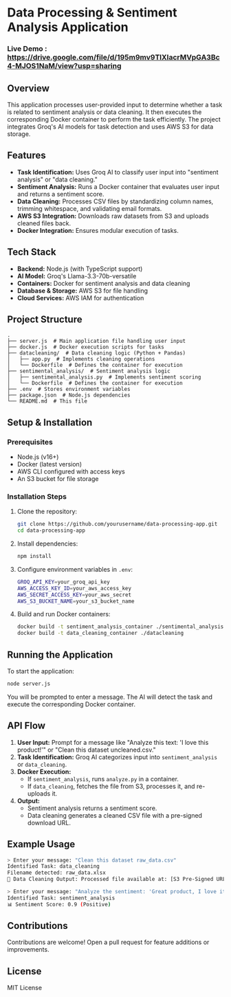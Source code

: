 # Data Processing & Sentiment Analysis Application
### Live Demo : https://drive.google.com/file/d/195m9mv9TlXIacrMVpGA3Bc4-MJOS1NaM/view?usp=sharing 
## Overview
This application processes user-provided input to determine whether a task is related to sentiment analysis or data cleaning. It then executes the corresponding Docker container to perform the task efficiently. The project integrates Groq's AI models for task detection and uses AWS S3 for data storage.

## Features
- **Task Identification:** Uses Groq AI to classify user input into "sentiment analysis" or "data cleaning."
- **Sentiment Analysis:** Runs a Docker container that evaluates user input and returns a sentiment score.
- **Data Cleaning:** Processes CSV files by standardizing column names, trimming whitespace, and validating email formats.
- **AWS S3 Integration:** Downloads raw datasets from S3 and uploads cleaned files back.
- **Docker Integration:** Ensures modular execution of tasks.

## Tech Stack
- **Backend:** Node.js (with TypeScript support)
- **AI Model:** Groq's Llama-3.3-70b-versatile
- **Containers:** Docker for sentiment analysis and data cleaning
- **Database & Storage:** AWS S3 for file handling
- **Cloud Services:** AWS IAM for authentication

## Project Structure
```
.
├── server.js  # Main application file handling user input
├── docker.js  # Docker execution scripts for tasks
├── datacleaning/  # Data cleaning logic (Python + Pandas)
│   ├── app.py  # Implements cleaning operations
│   └── Dockerfile  # Defines the container for execution
├── sentimental_analysis/  # Sentiment analysis logic
│   ├── sentimental_analysis.py  # Implements sentiment scoring
│   └── Dockerfile  # Defines the container for execution
├── .env  # Stores environment variables
├── package.json  # Node.js dependencies
└── README.md  # This file
```

## Setup & Installation
### Prerequisites
- Node.js (v16+)
- Docker (latest version)
- AWS CLI configured with access keys
- An S3 bucket for file storage

### Installation Steps
1. Clone the repository:
   ```sh
   git clone https://github.com/yourusername/data-processing-app.git
   cd data-processing-app
   ```
2. Install dependencies:
   ```sh
   npm install
   ```
3. Configure environment variables in `.env`:
   ```sh
   GROQ_API_KEY=your_groq_api_key
   AWS_ACCESS_KEY_ID=your_aws_access_key
   AWS_SECRET_ACCESS_KEY=your_aws_secret
   AWS_S3_BUCKET_NAME=your_s3_bucket_name
   ```
4. Build and run Docker containers:
   ```sh
   docker build -t sentiment_analysis_container ./sentimental_analysis
   docker build -t data_cleaning_container ./datacleaning
   ```

## Running the Application
To start the application:
```sh
node server.js
```

You will be prompted to enter a message. The AI will detect the task and execute the corresponding Docker container.

## API Flow
1. **User Input:** Prompt for a message like "Analyze this text: 'I love this product!'" or "Clean this dataset uncleaned.csv."
2. **Task Identification:** Groq AI categorizes input into `sentiment_analysis` or `data_cleaning`.
3. **Docker Execution:**
   - If `sentiment_analysis`, runs `analyze.py` in a container.
   - If `data_cleaning`, fetches the file from S3, processes it, and re-uploads it.
4. **Output:**
   - Sentiment analysis returns a sentiment score.
   - Data cleaning generates a cleaned CSV file with a pre-signed download URL.

## Example Usage
```sh
> Enter your message: "Clean this dataset raw_data.csv"
Identified Task: data_cleaning
Filename detected: raw_data.xlsx
📂 Data Cleaning Output: Processed file available at: [S3 Pre-Signed URL]
```

```sh
> Enter your message: "Analyze the sentiment: 'Great product, I love it!'"
Identified Task: sentiment_analysis
📊 Sentiment Score: 0.9 (Positive)
```

## Contributions
Contributions are welcome! Open a pull request for feature additions or improvements.

## License
MIT License

